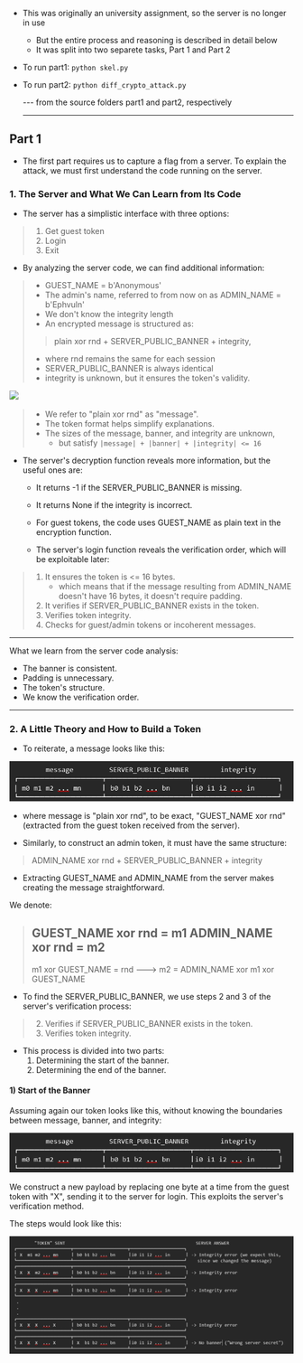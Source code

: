 + This was originally an university assignment, so the server is no longer in use
    + But the entire process and reasoning is described in detail below
    + It was split into two separete tasks, Part 1 and Part 2
+ To run part1:
    `python skel.py`
+ To run part2:
    `python diff_crypto_attack.py`


  --- from the source folders part1 and part2, respectively

  ***

## Part 1

+ The first part requires us to capture a flag from a
server. To explain the attack, we must first understand the
code running on the server.

### 1. The Server and What We Can Learn from Its Code

+ The server has a simplistic interface with three options:

> 1. Get guest token
> 2. Login
> 3. Exit

+ By analyzing the server code, we can find additional information:

> + GUEST_NAME = b'Anonymous'
> + The admin's name, referred to from now on as ADMIN_NAME = b'Ephvuln'
> + We don't know the integrity length
> + An encrypted message is structured as:
>>    plain xor rnd + SERVER_PUBLIC_BANNER + integrity,
>    + where rnd remains the same for each session
>    + SERVER_PUBLIC_BANNER is always identical
>    + integrity is unknown, but it ensures the token's validity.

![](/assets/table1.png)

> + We refer to "plain xor rnd" as "message".
> + The token format helps simplify explanations.
> + The sizes of the message, banner, and integrity are unknown,
>      + but satisfy `|message| + |banner| + |integrity| <= 16`


+ The server's decryption function reveals more information, but the useful ones are:
    + It returns -1 if the SERVER_PUBLIC_BANNER is missing.
    + It returns None if the integrity is incorrect.
      
    + For guest tokens, the code uses GUEST_NAME as plain text in the encryption function.
    + The server's login function reveals the verification order, which will be exploitable later:
 
> 1. It ensures the token is <= 16 bytes.
>     + which means that if the message resulting from ADMIN_NAME doesn't have 16 bytes, it doesn't require padding.
> 2. It verifies if SERVER_PUBLIC_BANNER exists in the token.
> 3. Verifies token integrity.
> 4. Checks for guest/admin tokens or incoherent messages.

***

What we learn from the server code analysis:
+ The banner is consistent.
+ Padding is unnecessary.
+ The token's structure.
+ We know the verification order.

***

### 2. A Little Theory and How to Build a Token

+ To reiterate, a message looks like this:

![](/assets/image1.png)

+ where message is "plain xor rnd", to be exact, "GUEST_NAME xor rnd" (extracted from the guest token received from the server).

+ Similarly, to construct an admin token, it must have the same structure:
> ADMIN_NAME xor rnd + SERVER_PUBLIC_BANNER + integrity
+ Extracting GUEST_NAME and ADMIN_NAME from the server makes creating the message straightforward.

We denote:
> GUEST_NAME xor rnd = m1
> ADMIN_NAME xor rnd = m2
> -----------------------
> m1 xor GUEST_NAME = rnd ---> m2 = ADMIN_NAME xor m1 xor GUEST_NAME


+ To find the SERVER_PUBLIC_BANNER, we use steps 2 and 3 of the
    server's verification process:

> 2. Verifies if SERVER_PUBLIC_BANNER exists in the token.
> 3. Verifies token integrity.

+ This process is divided into two parts:
    1. Determining the start of the banner.
    2. Determining the end of the banner.

#### 1) Start of the Banner

Assuming again our token looks like this, without knowing the boundaries between message, banner, and integrity:

![](/assets/image1.png)

We construct a new payload by replacing one byte at a time from the guest token with "X", sending it to the server for login. This exploits the server's verification method.


The steps would look like this:

![](/assets/image2.png)



